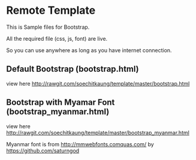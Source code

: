 # Remote Template 

This is Sample files for Bootstrap.

All the required file (css, js, font) are live. 

So you can use anywhere as long as you have internet connection. 


## Default Bootstrap (bootstrap.html)
view here http://rawgit.com/soechitkaung/template/master/bootstrap.html


## Bootstrap with Myamar Font (bootstrap_myanmar.html)
view here http://rawgit.com/soechitkaung/template/master/bootstrap_myanmar.html

Myanmar font is from http://mmwebfonts.comquas.com/ by https://github.com/saturngod
